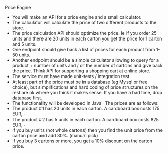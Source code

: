 Price Engine

- You will make an API for a price engine and a small calculator.
- The calculator will calculate the price of two different products to the store.
 
- The price calculation API should optimize the price. Ie if you order 25 units and there are 20 units in each carton you get the price for 1 carton and 5 units.
- One endpoint should give back a list of prices for each product from 1-50 units.
- Another endpoint should be a simple calculator allowing to query for a product + number of units and / or the number of cartons and give back the price. Think API for supporting a shopping cart at online store.
 
- The service must have made unit-tests / integration test
- At least part of the price must be in a database (eg Mysql or free choice), but simplifications and hard coding of price structures on the rest are ok where you think it makes sense. If you have a bad time, drop database first.
 
- The functionality will be developed in Java
 
The prices are as follows:
- The product #1 has 20 units in each carton. A cardboard box costs 175 EUR, - 
- The product #2 has 5 units in each carton. A cardboard box costs 825 EUR, -
- If you buy units (not whole cartons) then you find the unit price from the carton price and add 30%. (manual pick)
- If you buy 3 cartons or more, you get a 10% discount on the carton price.
